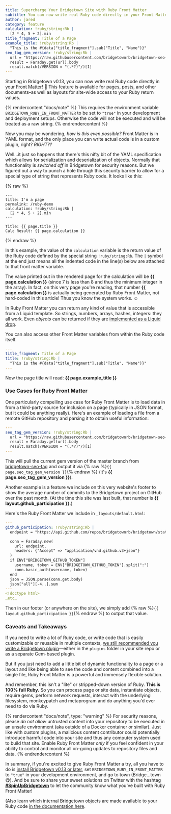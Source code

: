 ```yaml
---
title: Supercharge Your Bridgetown Site with Ruby Front Matter
subtitle: You can now write real Ruby code directly in your Front Matter! This feature is available for pages, posts, and other documents–as well as layouts for site-wide access to your Ruby return values.
author: jared
category: feature
calculation: !ruby/string:Rb |
  [2 * 4, 5 + 2].min
title_fragment: Title of a Page
example_title: !ruby/string:Rb |
  "This is the #{data["title_fragment"].sub("Title", "Name")}"
seo_tag_gem_version: !ruby/string:Rb |
  url = "https://raw.githubusercontent.com/bridgetownrb/bridgetown-seo-tag/master/lib/bridgetown-seo-tag/version.rb"
  result = Faraday.get(url).body
  result.match(/VERSION = "(.*?)"/)[1]
---
```


Starting in Bridgetown v0.13, you can now write real Ruby code directly in your [Front Matter](/docs/front-matter/)! 🤯 This feature is available for pages, posts, and other documents–as well as layouts for site-wide access to your Ruby return values.

{% rendercontent "docs/note" %}
This requires the environment variable `BRIDGETOWN_RUBY_IN_FRONT_MATTER` to be set to `"true"` in your development and deployment setups. Otherwise the code will not be executed and will be treated as a raw string.
{% endrendercontent %}

Now you may be wondering, _how is this even possible?_ Front Matter is in YAML format, and the only place you can write actual code is in a custom plugin, right? _RIGHT??_

Well…it just so happens that there's this nifty bit of the YAML specification which allows for serialization and deserialization of objects. Normally that functionality is _switched off_ in Bridgetown for security reasons. But we figured out a way to punch a hole through this security barrier to allow for a special type of string that represents Ruby code. It looks like this:

{% raw %}
```liquid
---
title: I'm a page
permalink: /ruby-demo
calculation: !ruby/string:Rb |
  [2 * 4, 5 + 2].min
---

Title: {{ page.title }}
Calc Result: {{ page.calculation }}
```
{% endraw %}

In this example, the value of the `calculation` variable is the return value of the Ruby code defined by the special string `!ruby/string:Rb`. The `|` symbol at the end just means all the indented code in the line(s) below are attached to that front matter variable. 

The value printed out in the rendered page for the calculation will be **{{ page.calculation }}** (since 7 is less than 8 and thus the minimum integer in the array). In fact, on this very page you're reading, that number **{{ page.calculation }}** is actually being generated by Ruby Front Matter, not hard-coded in this article! Thus you know the system works. ☺️

In Ruby Front Matter you can return any kind of value that is accessible from a Liquid template. So strings, numbers, arrays, hashes, integers: they all work. Even _objects_ can be returned if they are [implemented as a Liquid drop](https://github.com/Shopify/liquid/wiki/Introduction-to-Drops).

You can also access other Front Matter variables from within the Ruby code itself.

```yaml
---
title_fragment: Title of a Page
title: !ruby/string:Rb |
  "This is the #{data["title_fragment"].sub("Title", "Name")}"
---
```

Now the page title will read: **{{ page.example_title }}**

### Use Cases for Ruby Front Matter

One particularly compelling use case for Ruby Front Matter is to load data in from a third-party source for inclusion on a page (typically in JSON format, but it could be anything really). Here's an example of loading a file from a remote GitHub repository and parsing it to obtain useful information:

```yaml
---
seo_tag_gem_version: !ruby/string:Rb |
  url = "https://raw.githubusercontent.com/bridgetownrb/bridgetown-seo-tag/master/lib/bridgetown-seo-tag/version.rb"
  result = Faraday.get(url).body
  result.match(/VERSION = "(.*?)"/)[1]
---
```

This will pull the current gem version of the master branch from [bridgetown-seo-tag](https://github.com/bridgetownrb/bridgetown-seo-tag) and output it via {% raw %}`{{ page.seo_tag_gem_version }}`{% endraw %}  (it's **{{ page.seo_tag_gem_version }}**).

Another example is a feature we include on this very website's footer to show the average number of commits to the Bridgetown project on GitHub over the past month. (At the time this site was last built, that number is **{{ layout.github_participation }}**.)

Here's the Ruby Front Matter we include in `_layouts/default.html`:

```yaml
---
github_participation: !ruby/string:Rb |
  endpoint = "https://api.github.com/repos/bridgetownrb/bridgetown/stats/participation"

  conn = Faraday.new(
    url: endpoint,
    headers: {"Accept" => "application/vnd.github.v3+json"}
  )
  if ENV["BRIDGETOWN_GITHUB_TOKEN"]
    username, token = ENV["BRIDGETOWN_GITHUB_TOKEN"].split(":")
    conn.basic_auth(username, token)
  end
  json = JSON.parse(conn.get.body)
  json["all"][-4..].sum
---
<!doctype html>
…etc…
```

Then in our footer (or anywhere on the site), we simply add {% raw %}`{{ layout.github_participation }}`{% endraw %} to output that value.

### Caveats and Takeaways

If you need to write a lot of Ruby code, or write code that is easily customizable or reusable in multiple contexts, [we still recommended you write a Bridgetown plugin](/docs/plugins/)—either in the `plugins` folder in your site repo or as a separate Gem-based plugin.

But if you just need to add a little bit of dynamic functionality to a page or a layout and like being able to see the code and content combined into a single file, Ruby Front Matter is a powerful and immensely flexible solution.

And remember, this isn't a "lite" or stripped-down version of Ruby. **This is 100% full Ruby.** So you can process page or site data, instantiate objects, require gems, perform network requests, interact with the underlying filesystem, monkeypatch and metaprogram and do anything you'd ever need to do via Ruby.

{% rendercontent "docs/note", type: "warning" %}
For security reasons, please _do not allow_ untrusted content into your repository to be executed in an unsafe environment (aka outside of a Docker container or similar). Just like with custom plugins, a malicious content contributor could potentially introduce harmful code into your site and thus any computer system used to build that site. Enable Ruby Front Matter _only_ if you feel confident in your ability to control and monitor all on-going updates to repository files and data.
{% endrendercontent %}

In summary, if you're excited to give Ruby Front Matter a try, all you have to do is [install Bridgetown v0.13 or later](/docs/), set `BRIDGETOWN_RUBY_IN_FRONT_MATTER` to `"true"` in your development environment, and go to town (Bridge…town 😋). And be sure to share your sweet solutions on Twitter with the hashtag [**\#SpinUpBridgetown**](https://twitter.com/search?q=%23SpinUpBridgetown) to let the community know what you've built with Ruby Front Matter!

(Also learn which internal Bridgetown objects are made available to your Ruby code [in the documentation here](/docs/front-matter/#ruby-front-matter).
